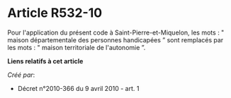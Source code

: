 # Article R532-10

Pour l'application du présent code à Saint-Pierre-et-Miquelon, les mots : " maison départementale des personnes handicapées ”
sont remplacés par les mots : " maison territoriale de l'autonomie ”.

**Liens relatifs à cet article**

_Créé par_:

  - Décret n°2010-366 du 9 avril 2010 - art. 1
